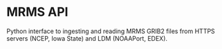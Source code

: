 # MRMS API
Python interface to ingesting and reading MRMS GRIB2 files from HTTPS servers (NCEP, Iowa State) and LDM (NOAAPort, EDEX).
